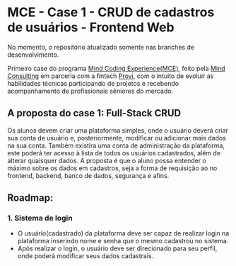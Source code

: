 # MCE - Case 1 - CRUD de cadastros de usuários - Frontend Web

No momento, o repositório atualizado somente nas branches de desenvolvimento.

Primeiro case do programa [Mind Coding Experience(MCE)](https://conteudos.provi.com.br/mind-coding-experience/), feito pela [Mind Consulting](https://mindconsulting.com.br/) em parceria com a fintech [Provi](https://provi.com.br), com o intuito de evoluir as habilidades técnicas participando de projetos e recebendo acompanhamento de profissionais sêniores do mercado.

## A proposta do case 1: Full-Stack CRUD

Os alunos devem criar uma plataforma simples, onde o usuário deverá criar sua conta de usuário e, posteriormente, modificar ou adicionar mais dados na sua conta. Também existira uma conta de administração da plataforma, este poderá ter acesso à lista de todos os usuários cadastrados, além de alterar quaisquer dados. A proposta é que o aluno possa entender o máximo sobre os dados em cadastros, seja a forma de requisição ao no frontend, backend, banco de dados, segurança e afins.

## Roadmap:

### 1. Sistema de login

-   O usuário(cadastrado) da plataforma deve ser capaz de realizar login na plataforma inserindo nome e senha que o mesmo cadastrou no sistema.
-   Após realizar o login, o usuário deve ser direcionado para seu perfil, onde poderá modificar seus dados cadastrais.

